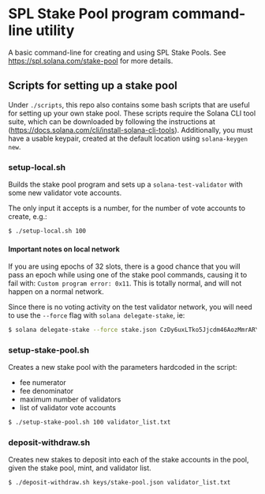 # SPL Stake Pool program command-line utility

A basic command-line for creating and using SPL Stake Pools.  See https://spl.solana.com/stake-pool for more details.

## Scripts for setting up a stake pool

Under `./scripts`, this repo also contains some bash scripts that are useful for
setting up your own stake pool. These scripts require the Solana CLI tool suite,
which can be downloaded by following the instructions at
(https://docs.solana.com/cli/install-solana-cli-tools). Additionally, you must
have a usable keypair, created at the default location using `solana-keygen new`.

### setup-local.sh

Builds the stake pool program and sets up a `solana-test-validator` with some
new validator vote accounts.

The only input it accepts is a number, for the number of vote accounts to create, e.g.:

```bash
$ ./setup-local.sh 100
```

#### Important notes on local network

If you are using epochs of 32 slots, there is a good chance
that you will pass an epoch while using one of the stake pool commands, causing
it to fail with: `Custom program error: 0x11`. This is totally normal, and will
not happen on a normal network.

Since there is no voting activity on the test validator network, you will
need to use the `--force` flag with `solana delegate-stake`, ie:

```bash
$ solana delegate-stake --force stake.json CzDy6uxLTko5Jjcdm46AozMmrARY6R2aDBagdemiBuiT
```

### setup-stake-pool.sh

Creates a new stake pool with the parameters hardcoded in the script:

* fee numerator
* fee denominator
* maximum number of validators
* list of validator vote accounts

```bash
$ ./setup-stake-pool.sh 100 validator_list.txt
```

### deposit-withdraw.sh

Creates new stakes to deposit into each of the stake accounts in the pool, given
the stake pool, mint, and validator list.

```bash
$ ./deposit-withdraw.sh keys/stake-pool.json validator_list.txt
```
